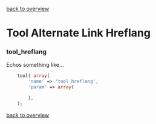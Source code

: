[back to overview](../../README.markdown#tools)

Tool Alternate Link Hreflang
===============================

### tool_hreflang

Echos something like…
<link rel="alternate" href="https://www.domain.com/my-page/" hreflang="en">
<link rel="alternate" href="https://www.domain.com/fr/my-page/" hreflang="fr">
<link rel="alternate" href="https://www.domain.com/de/my-page/" hreflang="de">

````php
	tool( array(
		'name' => 'tool_hreflang',
		'param' => array(

		),
	);
````

[back to overview](../../README.markdown#tools)
